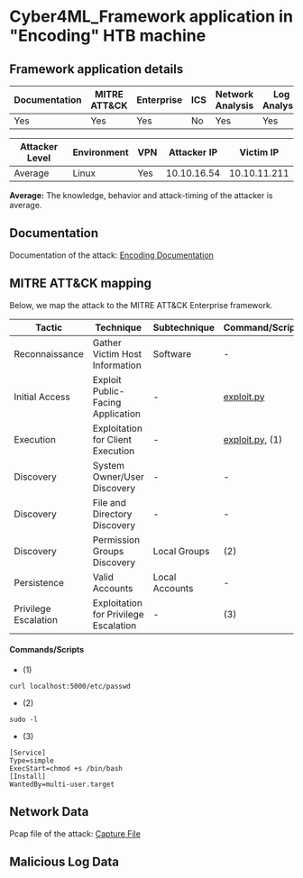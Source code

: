 # Cyber4ML_Framework application in "Encoding" HTB machine

## Framework application details

|Documentation|MITRE ATT&CK|Enterprise|ICS|Network Analysis|Log Analysis|
|-|-|-|-|-|-|
|Yes|Yes|Yes|No|Yes|Yes|

|Attacker Level|Environment|VPN|Attacker IP|Victim IP|
|-|-|-|-|-|
|Average|Linux|Yes|10.10.16.54|10.10.11.211|

**Average:** The knowledge, behavior and attack-timing of the attacker is average.

## Documentation

Documentation of the attack: [Encoding Documentation](https://github.com/stevendamianakis/HackTheBox_Writeups/blob/main/Machines/Encoding/README.MD)

## MITRE ATT&CK mapping

Below, we map the attack to the MITRE ATT&CK Enterprise framework.

| Tactic | Technique | Subtechnique | Command/Script | CVE/CWE |
| - | - | - | - | - |
| Reconnaissance | Gather Victim Host Information | Software | - | - |
| Initial Access | Exploit Public-Facing Application | - | [exploit.py](https://github.com/stevendamianakis/HackTheBox_Writeups/blob/main/Machines/Encoding/exploit.py) | -/CWE-94 |
| Execution | Exploitation for Client Execution | - | [exploit.py](https://github.com/stevendamianakis/HackTheBox_Writeups/blob/main/Machines/MonitorsTwo/exploit.py), (1) | -/CWE-94  |
| Discovery | System Owner/User Discovery | - | - | - |
| Discovery | File and Directory Discovery | - | - | - |
| Discovery | Permission Groups Discovery | Local Groups | (2) | - |
| Persistence | Valid Accounts | Local Accounts | - | - |
| Privilege Escalation | Exploitation for Privilege Escalation | - | (3) | - |

#### Commands/Scripts

- (1)
```
curl localhost:5000/etc/passwd
```

- (2)
```
sudo -l
```

- (3)
```
[Service]
Type=simple
ExecStart=chmod +s /bin/bash
[Install]
WantedBy=multi-user.target
```


## Network Data

Pcap file of the attack: [Capture File](https://github.com/stevendamianakis/Cyber4ML_Framework/blob/main/HackTheBox/Encoding/attack_capture.pcapng)

## Malicious Log Data

